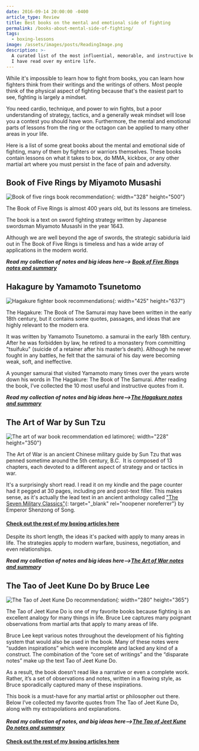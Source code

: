 ```yaml
---
date: 2016-09-14 20:00:00 -0400
article_type: Review
title: Best books on the mental and emotional side of fighting
permalink: /books-about-mental-side-of-fighting/
tags:
  - boxing-lessons
image: /assets/images/posts/ReadingImage.png
description: >-
  A curated list of the most influential, memorable, and instructive books that
  I have read over my entire life.
---
```

While it's impossible to learn how to fight from books, you can learn how fighters think from their writings and the writings of others. Most people think of the physical aspect of fighting because that's the easiest part to see, fighting is largely a mindset.

You need cardio, technique, and power to win fights, but a poor understanding of strategy, tactics, and a generally weak mindset will lose you a contest you should have won. Furthermore, the mental and emotional parts of lessons from the ring or the octagon can be applied to many other areas in your life.

Here is a list of some great books about the mental and emotional side of fighting, many of them by fighters or warriors themselves. These books contain lessons on what it takes to box, do MMA, kickbox, or any other martial art where you must persist in the face of pain and adversity.

## Book of Five Rings by Miyamoto Musashi

![Book of five rings book recommendation](/assets/images/posts/2016/book-of-five-rings.jpeg "Book of five rings book recommendation"){: width="328" height="500"}

The Book of Five Rings is almost 400 years old, but its lessons are timeless.

The book is a text on sword fighting strategy written by Japanese swordsman Miyamoto Musashi in the year 1643.

Although we are well beyond the age of swords, the strategic sabidur&iacute;a laid out in The Book of Five Rings is timeless and has a wide array of applications in the modern world.

***Read my collection of notes and big ideas here—&gt; [Book of Five Rings notes and summary](/the-book-of-five-rings-quotes/)***

## Hakagure by Yamamoto Tsunetomo

![Hagakure fighter book recommendations](/assets/images/posts/2016/hagakure.jpeg "Hagakure fighter book recommendations"){: width="425" height="637"}

The Hagakure: The Book of The Samurai may have been written in the early 18th century, but it contains some quotes, passages, and ideas that are highly relevant to the modern era.

It was written by Yamamoto Tsunetomo. a samurai in the early 18th century. After he was forbidden by law, he retired to a monastery from committing "tsuifuku" (suicide of a retainer after his master’s death). Although he never fought in any battles, he felt that the samurai of his day were becoming weak, soft, and ineffective.

A younger samurai that visited Yamamoto many times over the years wrote down his words in The Hagakure: The Book of The Samurai. After reading the book, I’ve collected the 10 most useful and instructive quotes from it.

***Read my collection of notes and big ideas here—&gt;[The Hagakure notes and summary](/hagakure-quotes/)***

## The Art of War by Sun Tzu

![The art of war book recommendation ed latimore](/assets/images/posts/2016/the-art-of-war.jpeg "The art of war book recommendation ed latimore"){: width="228" height="350"}

The Art of War is an ancient Chinese military guide by Sun Tzu that was penned sometime around the 5th century, B.C.&nbsp; It is composed of 13 chapters, each devoted to a different aspect of strategy and or tactics in war.

It's a surprisingly short read. I read it on my kindle and the page counter had it pegged at 30 pages, including pre and post-text filler. This makes sense, as it's actually the lead text in an ancient anthology called ["The Seven Military Classics"](https://en.wikipedia.org/wiki/Seven_Military_Classics){: target="_blank" rel="noopener noreferrer"} by Emperor Shenzong of Song.&nbsp;

#### [Check out the rest of my boxing articles here](https://edlatimore.com/boxing-lessons)

Despite its short length, the ideas it's packed with apply to many areas in life. The strategies apply to modern warfare, business, negotiation, and even relationships.

***Read my collection of notes and big ideas here—&gt;[The Art of War notes and summar](/art-of-war-quotes-and-summary/)y***

## The Tao of Jeet Kune Do by Bruce Lee

![The Tao of Jeet Kune Do recommendation](/assets/images/posts/tao-of-jeet-kune-do.jpeg "The Tao of Jeet Kune Do recommendation"){: width="280" height="365"}

The Tao of Jeet Kune Do is one of my favorite books because fighting is an excellent analogy for many things in life. Bruce Lee captures many poignant observations from martial arts that apply to many areas of life.

Bruce Lee kept various notes throughout the development of his fighting system that would also be used in the book. Many of these notes were “sudden inspirations” which were incomplete and lacked any kind of a construct. The combination of the “core set of writings” and the “disparate notes” make up the text Tao of Jeet Kune Do.

As a result, the book doesn’t read like a narrative or even a complete work. Rather, it’s a set of observations and notes, written in a flowing style, as Bruce sporadically captured many of these inspirations.

This book is a must-have for any martial artist or philosopher out there. Below I’ve collected my favorite quotes from The Tao of Jeet Kune Do, along with my extrapolations and explanations.<br><br>***Read my collection of notes, and big ideas here—&gt;[The Tao of Jeet Kune Do notes and summary](/tao-of-jeet-kune-do-quotes/)***

#### [Check out the rest of my boxing articles here](https://edlatimore.com/boxing-lessons)
